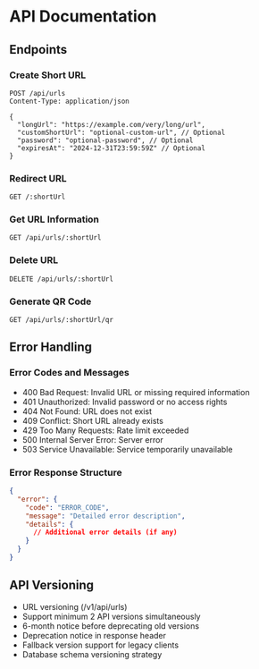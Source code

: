 # API Documentation

## Endpoints

### Create Short URL

```http
POST /api/urls
Content-Type: application/json

{
  "longUrl": "https://example.com/very/long/url",
  "customShortUrl": "optional-custom-url", // Optional
  "password": "optional-password", // Optional
  "expiresAt": "2024-12-31T23:59:59Z" // Optional
}
```

### Redirect URL

```http
GET /:shortUrl
```

### Get URL Information

```http
GET /api/urls/:shortUrl
```

### Delete URL

```http
DELETE /api/urls/:shortUrl
```

### Generate QR Code

```http
GET /api/urls/:shortUrl/qr
```

## Error Handling

### Error Codes and Messages

- 400 Bad Request: Invalid URL or missing required information
- 401 Unauthorized: Invalid password or no access rights
- 404 Not Found: URL does not exist
- 409 Conflict: Short URL already exists
- 429 Too Many Requests: Rate limit exceeded
- 500 Internal Server Error: Server error
- 503 Service Unavailable: Service temporarily unavailable

### Error Response Structure

```json
{
  "error": {
    "code": "ERROR_CODE",
    "message": "Detailed error description",
    "details": {
      // Additional error details (if any)
    }
  }
}
```

## API Versioning

- URL versioning (/v1/api/urls)
- Support minimum 2 API versions simultaneously
- 6-month notice before deprecating old versions
- Deprecation notice in response header
- Fallback version support for legacy clients
- Database schema versioning strategy
